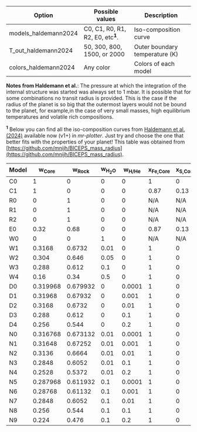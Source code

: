 | Option | Possible values | Description |
| ------------- | ------------- | ------------- |
| models_haldemann2024 | C0, C1, R0, R1, R2, E0, etc<sup>**1**</sup>. | Iso-composition curve |
| T_out_haldemann2024 | 50, 300, 800, 1500, or 2000 | Outer boundary temperature (K) |
| colors_haldemann2024 | Any color | Colors of each model |

**Notes from Haldemann et al.**: The pressure at which the integration of the internal structure was started was always set to 1 mbar. It is possible that for some combinations no transit radius is provided. This is the case if the radius of the planet is so big that the outermost layers would not be bound to the planet, for example,in the case of very small masses, high equilibrium temperatures and volatile rich compositions.

<sup>**1**</sup> Below you can find all the iso-composition curves from [Haldemann et al. (2024)](https://ui.adsabs.harvard.edu/abs/2024A%26A...681A..96H/abstract) available now (v1+) in *mr-plotter*. Just try and choose the one that better fits with the properties of your planet! This table was obtained from [https://github.com/mnijh/BICEPS_mass_radius](https://github.com/mnijh/BICEPS_mass_radius).

| Model | w<sub>Core</sub> | w<sub>Rock</sub> | w<sub>H<sub>2</sub>O</sub> | w<sub>H/He</sub> | x<sub>Fe,Core</sub> | x<sub>S,Core</sub> | x<sub>MgO,Mantle</sub> | x<sub>SiO<sub>2</sub>,Mantle</sub> | x<sub>FeO,Mantle</sub> |
| ----- | ---------------- | ---------------- | -------------------------- | ---------------- | ------------------- | ------------------ | ---------------------- | ---------------------------------- | ---------------------- |
| C0    | 1                | 0                | 0                          | 0                | 1                   | 0                  | N/A                    | N/A                                | N/A                    |
| C1    | 1                | 0                | 0                          | 0                | 0.87                | 0.13               | N/A                    | N/A                                | N/A                    |
| R0    | 0                | 1                | 0                          | 0                | N/A                 | N/A                | 1                      | 0                                  | 0                      |
| R1    | 0                | 1                | 0                          | 0                | N/A                 | N/A                | 0.5                    | 0.5                                | 0                      |
| R2    | 0                | 1                | 0                          | 0                | N/A                 | N/A                | 0.519                  | 0.423                              | 0.058                  |
| E0    | 0.32             | 0.68             | 0                          | 0                | 0.87                | 0.13               | 0.519                  | 0.423                              | 0.058                  |
| W0    | 0                | 0                | 1                          | 0                | N/A                 | N/A                | N/A                    | N/A                                | N/A                    |
| W1    | 0.3168           | 0.6732           | 0.01                       | 0                | 1                   | 0                  | 0.5                    | 0.5                                | 0                      |
| W2    | 0.304            | 0.646            | 0.05                       | 0                | 1                   | 0                  | 0.5                    | 0.5                                | 0                      |
| W3    | 0.288            | 0.612            | 0.1                        | 0                | 1                   | 0                  | 0.5                    | 0.5                                | 0                      |
| W4    | 0.16             | 0.34             | 0.5                        | 0                | 1                   | 0                  | 0.5                    | 0.5                                | 0                      |
| D0    | 0.319968         | 0.679932         | 0                          | 0.0001           | 1                   | 0                  | 0.5                    | 0.5                                | 0                      |
| D1    | 0.31968          | 0.67932          | 0                          | 0.001            | 1                   | 0                  | 0.5                    | 0.5                                | 0                      |
| D2    | 0.3168           | 0.6732           | 0                          | 0.01             | 1                   | 0                  | 0.5                    | 0.5                                | 0                      |
| D3    | 0.288            | 0.612            | 0                          | 0.1              | 1                   | 0                  | 0.5                    | 0.5                                | 0                      |
| D4    | 0.256            | 0.544            | 0                          | 0.2              | 1                   | 0                  | 0.5                    | 0.5                                | 0                      |
| N0    | 0.316768         | 0.673132         | 0.01                       | 0.0001           | 1                   | 0                  | 0.5                    | 0.5                                | 0                      |
| N1    | 0.31648          | 0.67252          | 0.01                       | 0.001            | 1                   | 0                  | 0.5                    | 0.5                                | 0                      |
| N2    | 0.3136           | 0.6664           | 0.01                       | 0.01             | 1                   | 0                  | 0.5                    | 0.5                                | 0                      |
| N3    | 0.2848           | 0.6052           | 0.01                       | 0.1              | 1                   | 0                  | 0.5                    | 0.5                                | 0                      |
| N4    | 0.2528           | 0.5372           | 0.01                       | 0.2              | 1                   | 0                  | 0.5                    | 0.5                                | 0                      |
| N5    | 0.287968         | 0.611932         | 0.1                        | 0.0001           | 1                   | 0                  | 0.5                    | 0.5                                | 0                      |
| N6    | 0.28768          | 0.61132          | 0.1                        | 0.001            | 1                   | 0                  | 0.5                    | 0.5                                | 0                      |
| N7    | 0.2848           | 0.6052           | 0.1                        | 0.01             | 1                   | 0                  | 0.5                    | 0.5                                | 0                      |
| N8    | 0.256            | 0.544            | 0.1                        | 0.1              | 1                   | 0                  | 0.5                    | 0.5                                | 0                      |
| N9    | 0.224            | 0.476            | 0.1                        | 0.2              | 1                   | 0                  | 0.5                    | 0.5                                | 0                      |
